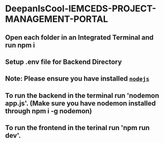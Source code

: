 # DeepanIsCool-IEMCEDS-PROJECT-MANAGEMENT-PORTAL

## Open each folder in an Integrated Terminal and run npm i

## Setup .env file for Backend Directory

## Note: Please ensure you have installed <code><a href="https://nodejs.org/en/download/">nodejs</a></code>

## To run the backend in the terminal run 'nodemon app.js'. (Make sure you have nodemon installed through npm i -g nodemon)

## To run the frontend in the terinal run 'npm run dev'.
